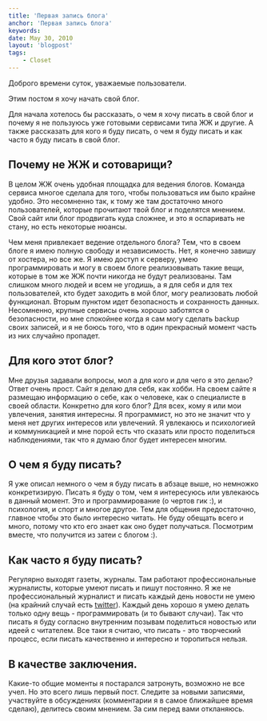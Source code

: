 ```yaml
---
title: 'Первая запись блога'
anchor: 'Первая запись блога'
keywords: 
date: May 30, 2010
layout: 'blogpost'
tags:
    - Closet
---
```


Доброго времени суток, уважаемые пользователи.

Этим постом я хочу начать свой блог.

Для начала хотелось бы рассказать, о чем я хочу писать в свой блог и почему я не пользуюсь уже готовыми сервисами типа ЖЖ и другие. А также рассказать для кого я буду писать, о чем я буду писать и как часто я буду писать в свой блог.

<!-- cut -->

## Почему не ЖЖ и сотоварищи?

В целом ЖЖ очень удобная площадка для ведения блогов. Команда сервиса многое сделала для того, чтобы пользоваться им было крайне удобно. Это несомненно так, к тому же там достаточно много пользователей, которые прочитают твой блог и поделятся мнением. Свой сайт или блог продвигать куда сложнее, и это я оспаривать не стану, но есть некоторые нюансы.

Чем меня привлекает ведение отдельного блога? Тем, что в своем блоге я имею полную свободу и независимость. Нет, я конечно завишу от хостера, но все же. Я имею доступ к серверу, умею программировать и могу в своем блоге реализовывать такие вещи, которые в том же ЖЖ почти никогда не будут реализованы. Там слишком много людей и всем не угодишь, а я для себя и для тех пользователей, кто будет заходить в мой блог, могу реализовать любой функционал. Вторым пунктом идет безопасность и сохранность данных. Несомненно, крупные сервисы очень хорошо заботятся о безопасности, но мне спокойнее когда я сам могу сделать backup своих записей, и я не боюсь того, что в один прекрасный момент часть из них случайно пропадет.

## Для кого этот блог?

Мне друзья задавали вопросы, мол а для кого и для чего я это делаю? Ответ очень прост. Сайт я делаю для себя, как хобби. На своем сайте я размещаю информацию о себе, как о человеке, как о специалисте в своей области. Конкретно для кого блог? Для всех, кому я или мои увлечения, занятия интересны. Я программист, но это не значит что у меня нет других интересов или увлечений. Я увлекаюсь и психологией и коммуникацией и мне порой есть что сказать или просто поделиться наблюдениями, так что я думаю блог будет интересен многим.

## О чем я буду писать?

Я уже описал немного о чем я буду писать в абзаце выше, но немножко конкретизирую. Писать я буду о том, чем я интересуюсь или увлекаюсь в данный момент. Это и программирование (о чертов гик :), и психология, и спорт и многое другое. Тем для общения предостаточно, главное чтобы это было интересно читать. Не буду обещать всего и много, потому что кто его знает как оно будет получаться. Посмотрим вместе, что получится из затеи с блогом :).

## Как часто я буду писать?

Регулярно выходят газеты, журналы. Там работают профессиональные журналисты, которые умеют писать и пишут постоянно. Я же не профессиональный журналист и писать каждый день новости не умею (на крайний случай есть [twitter](https://twitter.com/Alroniks)). Каждый день хорошо я умею делать только одну вещь - программировать (и то бывают случаи). Так что писать я буду согласно внутренним позывам поделиться новостью или идеей с читателем. Все таки я считаю, что писать - это творческий процесс, если писать качественно и интересно и торопиться нельзя.

## В качестве заключения.

Какие-то общие моменты я постарался затронуть, возможно не все учел. Но это всего лишь первый пост. Следите за новыми записями, участвуйте в обсуждениях (комментарии я в самое ближайшее время сделаю), делитесь своим мнением. За сим перед вами откланяюсь.
